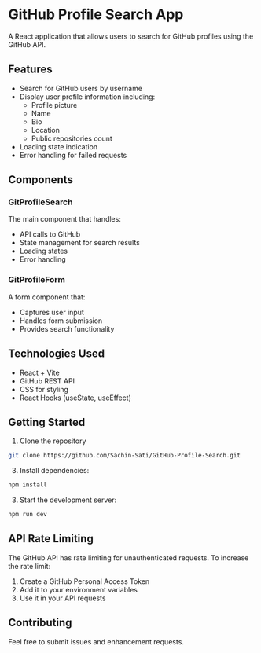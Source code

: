 # GitHub Profile Search App

A React application that allows users to search for GitHub profiles using the GitHub API.

## Features

- Search for GitHub users by username
- Display user profile information including:
  - Profile picture
  - Name
  - Bio
  - Location
  - Public repositories count
- Loading state indication
- Error handling for failed requests

## Components

### GitProfileSearch
The main component that handles:
- API calls to GitHub
- State management for search results
- Loading states
- Error handling

### GitProfileForm
A form component that:
- Captures user input
- Handles form submission
- Provides search functionality

## Technologies Used

- React + Vite
- GitHub REST API
- CSS for styling
- React Hooks (useState, useEffect)

## Getting Started

1. Clone the repository
```bash
git clone https://github.com/Sachin-Sati/GitHub-Profile-Search.git
```
3. Install dependencies:
```bash
npm install
```
3. Start the development server:
```bash
npm run dev
```

## API Rate Limiting

The GitHub API has rate limiting for unauthenticated requests. To increase the rate limit:
1. Create a GitHub Personal Access Token
2. Add it to your environment variables
3. Use it in your API requests

## Contributing

Feel free to submit issues and enhancement requests.
